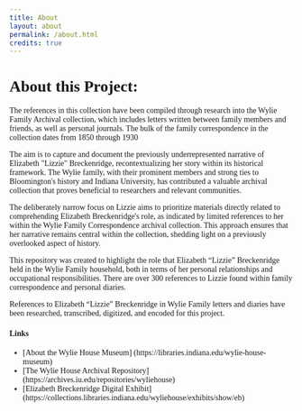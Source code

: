 ```yaml
---
title: About
layout: about
permalink: /about.html
credits: true
---
```

<style>
body {
  font-family: 'Playfair Display', serif;
    font-size: 20 px;
}

.title {
        font-family: 'Dawning of a New Day', cursive;
        font-size: 72 px;
      }
    </style>

<div class="title"><h1 class="display-1">About this Project:</h1></div>
<p>The references in this collection have been compiled through research into the Wylie Family Archival collection, which includes letters written between family members and friends, as well as personal journals. The bulk of the family correspondence in the collection dates from 1850 through 1930</p>
<p>The aim is to capture and document the previously underrepresented narrative of Elizabeth "Lizzie" Breckenridge, recontextualizing her story within its historical framework. The Wylie family, with their prominent members and strong ties to Bloomington's history and Indiana University, has contributed a valuable archival collection that proves beneficial to researchers and relevant communities.</p>
<p>The deliberately narrow focus on Lizzie aims to prioritize materials directly related to comprehending Elizabeth Breckenridge's role, as indicated by limited references to her within the Wylie Family Correspondence archival collection. This approach ensures that her narrative remains central within the collection, shedding light on a previously overlooked aspect of history.</p>
<p>This repository was created to highlight the role that Elizabeth “Lizzie” Breckenridge held in the Wylie Family household, both in terms of her personal relationships and occupational responsibilities. There are over 300 references to Lizzie found within family correspondence and personal diaries.</p>
<p>References to Elizabeth “Lizzie” Breckenridge in Wylie Family letters and diaries have been researched, transcribed, digitized, and encoded for this project.</p>

<div class="title"><h4 class="display-1">Links</h4></div>
<ul>
  <li> [About the Wylie House Museum] (https://libraries.indiana.edu/wylie-house-museum) </li>
  <li> [The Wylie House Archival Repository] (https://archives.iu.edu/repositories/wyliehouse) </li>
  <li> [Elizabeth Breckenridge Digital Exhibit] (https://collections.libraries.indiana.edu/wyliehouse/exhibits/show/eb) </li>
</ul>
